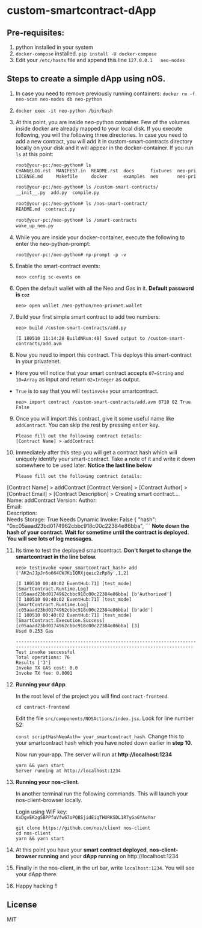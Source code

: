 # custom-smartcontract-dApp

## Pre-requisites:

1. python installed in your system
2. `docker-compose` installed. `pip install -U docker-compose`
3. Edit your `/etc/hosts` file and append this line `127.0.0.1   neo-nodes`

## Steps to create a simple dApp using nOS.

1. In case you need to remove previously running containers:
  `docker rm -f neo-scan neo-nodes db neo-python`

2. `docker exec -it neo-python /bin/bash`

3. At this point, you are inside neo-python container. Few of the volumes inside docker are already mapped to your local disk. If you execute following, you will the following three directories. In case you need to add a new contract, you will add it in custom-smart-contracts directory locally on your disk and it will appear in the docker-container. If you run `ls` at this point:

    ```sh
    root@your-pc:/neo-python# ls
    CHANGELOG.rst  MANIFEST.in  README.rst  docs      fixtures  neo-privnet.sample.wallet  neo_python.egg-info  requirements.txt       setup.cfg
    LICENSE.md     Makefile     docker      examples  neo       neo-privnet.wallet         readthedocs.yml      requirements_docs.txt  setup.py

    root@your-pc:/neo-python# ls /custom-smart-contracts/
    __init__.py  add.py  compile.py

    root@your-pc:/neo-python# ls /nos-smart-contract/
    README.md  contract.py

    root@your-pc:/neo-python# ls /smart-contracts
    wake_up_neo.py

    ```

4. While you are inside your docker-container, execute the following to enter the neo-python-prompt:

    ```root@your-pc:/neo-python# np-prompt -p -v```

5. Enable the smart-contract events:

    ```neo> config sc-events on```

6. Open the default wallet with all the Neo and Gas in it. **Default password is `coz`**

    ```neo> open wallet /neo-python/neo-privnet.wallet```

7. Build your first simple smart contract to add two numbers:

    ```
    neo> build /custom-smart-contracts/add.py

    [I 180510 11:14:28 BuildNRun:48] Saved output to /custom-smart-contracts/add.avm
    ```

8. Now you need to import this contract. This deploys this smart-contract in your privatenet.

  * Here you will notice that your smart contract accepts `07=String` and `10=Array` as input and return `02=Integer` as output.
  * `True` is to say that you will `testinvoke` your smartcontract.

    ```neo> import contract /custom-smart-contracts/add.avm 0710 02 True False```

9. Once you will import this contract, give it some useful name like `addContract`. You can skip the rest by pressing <kbd>enter</kbd> key.

    ```
    Please fill out the following contract details:
    [Contract Name] > addContract
    ```

10. Immediately after this step you will get a contract hash which will uniquely identify your smart-contract. Take a note of it and write it down somewhere to be used later. **Notice the last line below**

    ```
    Please fill out the following contract details:
  [Contract Name] > addContract
  [Contract Version] >
  [Contract Author] >
  [Contract Email] >
  [Contract Description] >
  Creating smart contract....
                   Name: addContract
                Version:
                 Author:  
                  Email:  
            Description:  
          Needs Storage: True
   Needs Dynamic Invoke: False
  {
      "hash": "0xc05aaad23bd0174962cbbc918c00c22384e86bba",
      ```
**Note down the hash of your contract.
Wait for sometime until the contract is deployed. You will see lots of log messages.**

11. Its time to test the deployed smartcontract. **Don't forget to change the smartcontract in the line below.**

    ```
    neo> testinvoke <your_smartcontract_hash> add ['AK2nJJpJr6o664CWJKi1QRXjqeic2zRp8y',1,2]

    [I 180510 00:40:02 EventHub:71] [test_mode][SmartContract.Runtime.Log] [c05aaad23bd0174962cbbc918c00c22384e86bba] [b'Authorized']
    [I 180510 00:40:02 EventHub:71] [test_mode][SmartContract.Runtime.Log] [c05aaad23bd0174962cbbc918c00c22384e86bba] [b'add']
    [I 180510 00:40:02 EventHub:71] [test_mode][SmartContract.Execution.Success] [c05aaad23bd0174962cbbc918c00c22384e86bba] [3]
    Used 0.253 Gas

    -------------------------------------------------------------------------------------------------------------------------------------
    Test invoke successful
    Total operations: 76
    Results ['3']
    Invoke TX GAS cost: 0.0
    Invoke TX fee: 0.0001
    ```

12. **Running your dApp**.

    In the root level of the project you will find `contract-frontend`.

    ```
    cd contract-frontend
    ```
    Edit the file `src/components/NOSActions/index.jsx`. Look for line number 52:

    `const scriptHashNeoAuth= your_smartcontract_hash`. Change this to your smartcontract hash which you have noted down earlier in **step 10**.

    Now run your-app. The server will run at **http://localhost:1234**
    ```
    yarn && yarn start
    Server running at http://localhost:1234
    ```

13. **Running your nos-client**.

    In another terminal run the following commands. This will launch your nos-client-browser locally.

    Login using WIF key: `KxDgvEKzgSBPPfuVfw67oPQBSjidEiqTHURKSDL1R7yGaGYAeYnr`

    ```
    git clone https://github.com/nos/client nos-client
    cd nos-client
    yarn && yarn start
    ```

14. At this point you have your **smart contract deployed**, **nos-client-browser running** and your **dApp running** on http://localhost:1234

15. Finally in the nos-client, in the url bar, write `localhost:1234`. You will see your dApp there.

16. Happy hacking !!


## License
MIT
